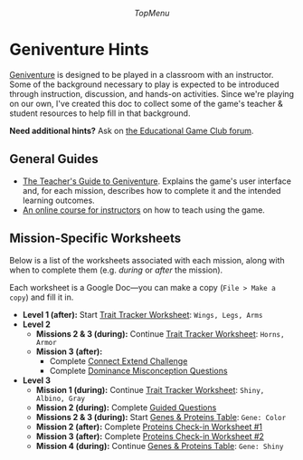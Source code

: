 $$TopMenu$$

# Geniventure Hints

<a target="_blank" href="https://learn.concord.org/geniventure">Geniventure</a> is designed to be played in a classroom with an instructor. Some of the background necessary to play is expected to be introduced through instruction, discussion, and hands-on activities. Since we're playing on our own, I've created this doc to collect some of the game's teacher & student resources to help fill in that background.

**Need additional hints?** Ask on <a target="_blank" href="https://discourse.educationalgameclub.com/t/discussion-of-geniventure">the Educational Game Club forum</a>.

## General Guides
- <a target="_blank" href="https://docs.google.com/document/d/19gbauwyqW8k8huCeZzuG0Er_6pNHW2WeCVq2_xOafmo/edit?usp=sharing">The Teacher's Guide to Geniventure</a>. Explains the game's user interface and, for each mission, describes how to complete it and the intended learning outcomes.
- <a target="_blank" href="https://activity-player.concord.org/?runKey=bc54080b-ce6e-4382-88b2-35bc9cefc6dd&sequence=https%3A%2F%2Fauthoring.concord.org%2Fapi%2Fv1%2Fsequences%2F510.json&sequenceActivity=0&mode=teacher-edition">An online course for instructors</a> on how to teach using the game.

## Mission-Specific Worksheets
Below is a list of the worksheets associated with each mission, along with when to complete them (e.g. *during* or *after* the mission).

Each worksheet is a Google Doc&mdash;you can make a copy (`File > Make a copy`) and fill it in.

- **Level 1 (after):** Start <a target="_blank" href="https://docs.google.com/document/d/1S5H9oev6oUGk7b6HaJmlR1FDQcU5JwrCjL0QDyTx5q4/edit?usp=sharing">Trait Tracker Worksheet</a>: `Wings, Legs, Arms`
- **Level 2**
  - **Missions 2 & 3 (during):** Continue <a target="_blank" href="https://docs.google.com/document/d/1S5H9oev6oUGk7b6HaJmlR1FDQcU5JwrCjL0QDyTx5q4/edit?usp=sharing">Trait Tracker Worksheet</a>: `Horns, Armor`
  - **Mission 3 (after):**
    - Complete <a target="_blank" href="https://docs.google.com/document/d/1Um4vb2QNorHMDfEXOhapFpfUiigttUNrz6b83So4BRw/edit?usp=sharing">Connect Extend Challenge</a>
    - Complete <a target="_blank" href="https://docs.google.com/document/d/1yDiC6nLw7UJ6HMTCrwraSz6IXrNA-1snUlgpLKWyIQQ/edit?usp=sharing">Dominance Misconception Questions</a>
- **Level 3**
  - **Mission 1 (during):** Continue <a target="_blank" href="https://docs.google.com/document/d/1S5H9oev6oUGk7b6HaJmlR1FDQcU5JwrCjL0QDyTx5q4/edit?usp=sharing">Trait Tracker Worksheet</a>: `Shiny, Albino, Gray`
  - **Mission 2 (during):** Complete <a target="_blank" href="https://docs.google.com/document/d/17K_5aJnnpYYH98VqWCPv7A01SVBUPFLZOK_mKEmtBoE/edit?usp=sharing">Guided Questions</a>
  - **Missions 2 & 3 (during):** Start <a target="_blank" href="https://docs.google.com/document/d/10IFolzkk-xqatMHqtmguYUOG12-5TjEkmtUsRfUf7YI/edit?usp=sharing">Genes &amp; Proteins Table</a>: `Gene: Color`
  - **Mission 2 (after):** Complete <a target="_blank" href="https://docs.google.com/document/d/1uC5v0kLMjwsfrrW6uuqWZq_hGtPYKUVDJSVotRmmelw/edit?usp=sharing">Proteins Check-in Worksheet #1</a>
  - **Mission 3 (after):** Complete <a target="_blank" href="https://docs.google.com/document/d/1kOm-JN_t4wyn6Sq9-HquUHjZ59Cc09H9ZxtZgQbJk4s/edit?usp=sharing">Proteins Check-in Worksheet #2</a>
  - **Mission 4 (during):** Continue <a target="_blank" href="https://docs.google.com/document/d/10IFolzkk-xqatMHqtmguYUOG12-5TjEkmtUsRfUf7YI/edit?usp=sharing">Genes &amp; Proteins Table</a>: `Gene: Shiny`

